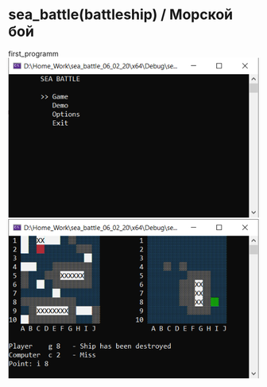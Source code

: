 # sea_battle(battleship) / Морской бой
first_programm
![Screenshot](menu.png)
![Screenshot](sea_battle.png)

